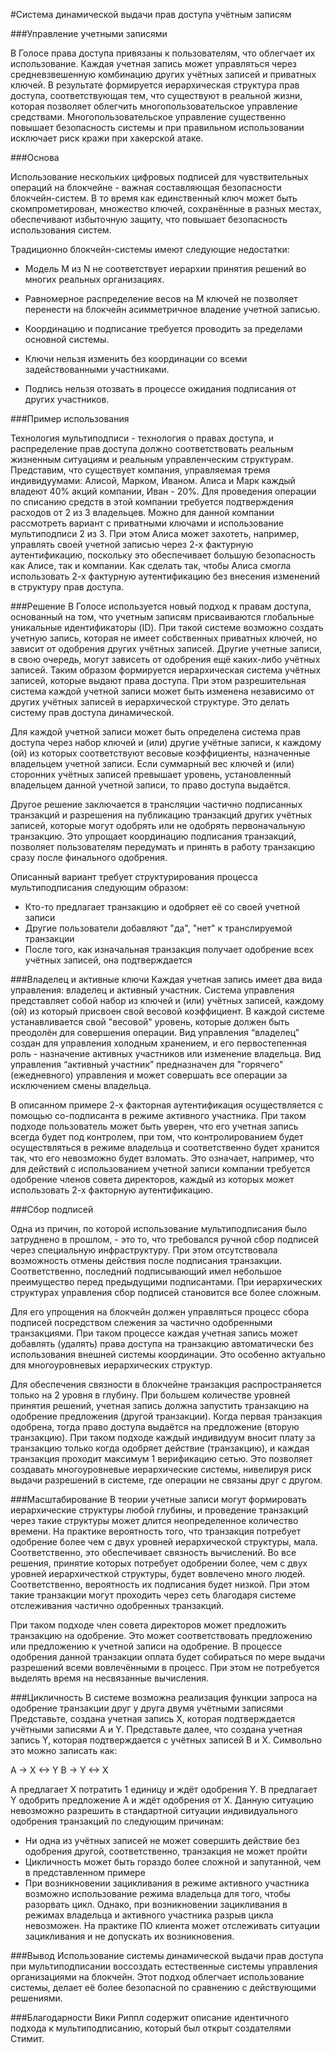 #Система динамической выдачи прав доступа учётным записям
	
###Управление учетными записями 
		
В Голосе права доступа привязаны к пользователям, что облегчает их использование. Каждая учетная запись может управляться через средневзвешенную комбинацию других учётных записей и приватных ключей. В результате формируется иерархическая структура прав доступа, соответствующая тем, что существуют в реальной жизни, которая позволяет облегчить многопользовательское управление средствами. Многопользовательское управление существенно повышает безопасность системы и при правильном использовании исключает риск кражи при хакерской атаке. 
		
###Основа
	
Использование нескольких цифровых подписей для чувствительных операций на блокчейне - важная составляющая безопасности блокчейн-систем. В то время как единственный ключ может быть скомпрометирован, множество ключей, сохранённые в разных местах, обеспечивают избыточную защиту, что повышает безопасность использования систем. 
		
Традиционно блокчейн-системы  имеют следующие недостатки:
	
- Модель М из N не соответствует иерархии принятия решений во многих реальных организациях.
	
- Равномерное распределение весов на M ключей не позволяет перенести на блокчейн асимметричное владение учетной записью. 
	
- Координацию и подписание требуется проводить за пределами основной системы.
	
- Ключи нельзя изменить без координации со всеми задействованными участниками.
	
- Подпись нельзя отозвать в процессе ожидания подписания от других участников. 
	 
###Пример использования
	
Технология мультиподписи - технология о правах доступа, и распределение прав доступа должно соответствовать реальным жизненным ситуациям и реальным управленческим структурам. Представим, что существует компания, управляемая тремя индивидуумами: Алисой, Марком, Иваном. Алиса и Марк каждый владеют 40% акций компании, Иван - 20%. Для проведения операции по списанию средств в этой компании требуется подтверждения расходов от 2 из 3 владельцев. Можно для данной компании рассмотреть вариант с приватными ключами и использование мультиподписи 2 из 3. При этом Алиса может захотеть, например, управлять своей учетной записью через 2-х фактурную аутентификацию, поскольку это обеспечивает большую безопасность как Алисе, так и компании. Как сделать так, чтобы Алиса смогла использовать 2-х фактурную аутентификацию без внесения изменений в структуру прав доступа.

###Решение
В Голосе используется новый подход к правам доступа, основанный на том, что учетным записям присваиваются глобальные уникальные идентификаторы (ID).
При такой системе возможно создать учетную запись, которая не имеет собственных приватных ключей, но зависит от одобрения других учётных записей. Другие учетные записи, в свою очередь, могут зависеть от одобрения ещё каких-либо учётных записей. Таким образом формируется иерархическая система учётных записей, которые выдают права доступа. При этом разрешительная система каждой учетной записи может быть изменена независимо от других учётных записей в иерархической структуре. Это делать систему прав доступа динамической. 

Для каждой учетной записи может быть определена система прав доступа через набор ключей и (или) другие учётные записи, к каждому (ой) из которых соответствуют весовые коэффициенты, назначенные владельцем учетной записи. Если суммарный вес ключей и (или) сторонних учётных записей превышает уровень, установленный владельцем данной учетной записи, то право доступа выдаётся. 

Другое решение заключается в трансляции частично подписанных транзакций и разрешения на публикацию транзакций других учётных записей, которые могут одобрять или не одобрять первоначальную транзакцию. Это упрощает координацию подписания транзакций, позволяет пользователям передумать и принять в работу транзакцию сразу после финального одобрения.


Описанный вариант требует структурирования процесса мультиподписания следующим образом:
- Кто-то предлагает транзакцию и одобряет её со своей учетной записи
- Другие пользователи добавляют "да", "нет" к транслируемой транзакции
- После того, как изначальная транзакция получает одобрение всех учётных записей, она подтверждается

###Владелец и активные ключи 
Каждая учетная запись имеет два вида управления: владелец и активный участник.
Система управления представляет собой набор из ключей и (или) учётных записей, каждому (ой) из который присвоен свой весовой коэффициент. В каждой системе устанавливается свой "весовой" уровень, которые должен быть преодолён для совершения операции. 
Вид управления “владелец” создан для управления холодным хранением, и его первостепенная роль - назначение активных участников или изменение владельца. 
Вид управления “активный участник” предназначен для "горячего" (ежедневного) управления и может совершать все операции за исключением смены владельца.


В описанном примере 2-х факторная аутентификация осуществляется с помощью со-подписанта в режиме активного участника. При таком подходе пользователь может быть уверен, что его учетная запись всегда будет под контролем, при том, что контролированием будет осуществляться в режиме владельца и соответственно будет хранится так, что его невозможно будет взломать. Это означает, например, что для действий с использованием учетной записи компании требуется одобрение членов совета директоров, каждый из которых может использовать 2-х факторную аутентификацию.

###Сбор подписей 

Одна из причин, по которой использование мультиподписания было затруднено в прошлом, - это то, что требовался ручной сбор подписей через специальную инфраструктуру. При этом отсутствовала возможность отмены действия после подписания транзакции. Соответственно, последний подписывающий имел небольшое преимущество перед предыдущими подписантами. При иерархических структурах управления сбор подписей становится все более сложным. 

Для его упрощения на блокчейн должен управляться процесс сбора подписей посредством слежения за частично одобренными транзакциями. При таком процессе каждая учетная запись может добавлять (удалять) права доступа на транзакцию автоматически без использования внешней системы координации. Это особенно актуально для многоуровневых иерархических структур.

Для обеспечения связности в блокчейне транзакция распространяется только на 2 уровня в глубину. При большем количестве уровней принятия решений, учетная запись должна запустить транзакцию на одобрение предложения (другой транзакции). Когда первая транзакция одобрена, тогда право доступа выдаётся на предложение (вторую транзакцию). При таком подходе каждый индивидуум вносит плату за транзакцию только когда одобряет действие (транзакцию), и каждая транзакция проходит максимум 1 верификацию сетью. Это позволяет создавать многоуровневые иерархические системы, нивелируя риск выдачи разрешений в системе, где операции не связаны друг с другом. 



###Масштабирование 
В теории учетные записи могут формировать иерархические структуры любой глубины, и проведение транзакций через такие структуры может длится неопределенное количество времени. На практике вероятность того, что транзакция потребует одобрение более чем с двух уровней иерархической структуры, мала. Соответственно, это обеспечивает связность вычислений. Во все решения, принятие которых потребует одобрении более, чем с двух уровней иерархичесткой структуры, будет вовлечено много людей. Соответственно, вероятность их подписания будет низкой. При этом такие транзакции могут проходить через сеть благодаря системе отслеживания частично одобренных транзакций.



При таком подходе член совета директоров может предложить транзакцию на одобрение. Это может соответствовать предложению или предложению к учетной записи на одобрение. В процессе одобрения данной транзакции оплата будет собираться по мере выдачи разрешений всеми вовлечёнными в процесс. При этом  не потребуется выделять время на несвязанные вычисления. 

###Цикличность
В системе возможна реализация функции запроса на одобрение транзакции друг у друга двумя учётными записями 
Представьте, создана учетная запись X, которая подтверждается учётными записями A и Y.  Представьте далее, что создана учетная запись Y, которая подтверждается с учётных записей B и X. Символьно это можно записать как: 


  A -> X <-> Y
  B -> Y <-> X

А предлагает X потратить 1 единицу и ждёт одобрения Y. B предлагает Y одобрить предложение A и ждёт одобрения от X. 
Данную ситуацию невозможно разрешить в стандартной ситуации индивидуального одобрения транзакций по следующим причинам:

- Ни одна из учётных записей не может совершить действие без одобрения другой, соответственно, транзакция не может пройти
- Цикличность может быть гораздо более сложной и запутанной, чем в представленном примере
- При возникновении зацикливания в режиме активного участника возможно использование режима владельца для того, чтобы разорвать цикл. Однако, при возникновении зацикливания в режимах владельца и активного участника разрыв цикла невозможен. На практике ПО клиента может отслеживать ситуации зацикливания и не допускать их возникновения.

###Вывод
Использование системы динамической выдачи прав доступа при мультиподписании воссоздать естественные системы управления организациями на блокчейн. Этот подход облегчает использование системы, делает её более безопасной по сравнению с действующими решениями.

###Благодарности
Вики Риппл содержит описание идентичного подхода к мультиподписанию, который был открыт создателями Стимит.


